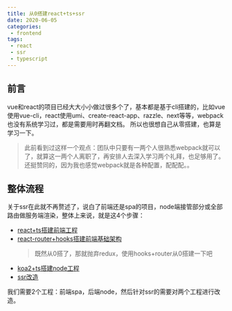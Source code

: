 ```yaml
---
title: 从0搭建react+ts+ssr
date: 2020-06-05
categories:
 - frontend
tags:
 - react
 - ssr
 - typescript
---
```


## 前言
vue和react的项目已经大大小小做过很多个了，基本都是基于cli搭建的，比如vue使用vue-cli，react使用umi、create-react-app、razzle、next等等，webpack也没有系统学习过，都是需要用时再翻文档。
所以也很想自己从零搭建，也算是学习一下。
> 此前看到过这样一个观点：团队中只要有一两个人很熟悉webpack就可以了，就算这一两个人离职了，再安排人去深入学习两个礼拜，也足够用了。还挺赞同的，因为我也感觉webpack就是各种配置，配配配。。

## 整体流程
关于ssr在此就不再赘述了，说白了前端还是spa的项目，node端接管部分或全部路由做服务端渲染，整体上来说，就是这4个步骤：

- [react+ts搭建前端工程]()
- [react-router+hooks搭建前端基础架构]()
    > 既然从0搭了，那就抛弃redux，使用hooks+router从0搭建一下吧
- [koa2+ts搭建node工程]()
- [ssr改造]()

我们需要2个工程：前端spa，后端node，然后针对ssr的需要对两个工程进行改造。
